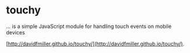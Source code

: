 # touchy

... is a simple JavaScript module for handling touch events on mobile devices

[http://davidfmiller.github.io/touchy/](http://davidfmiller.github.io/touchy/).
